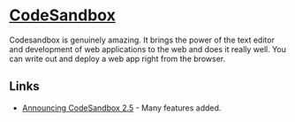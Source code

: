 # [CodeSandbox](https://codesandbox.io)
Codesandbox is genuinely amazing. It brings the power of the text editor and development of web applications to the web and does it really well. You can write out and deploy a web app right from the browser.

## Links
- [Announcing CodeSandbox 2.5](https://hackernoon.com/announcing-codesandbox-2-5-be767d15ffd) - Many features added.